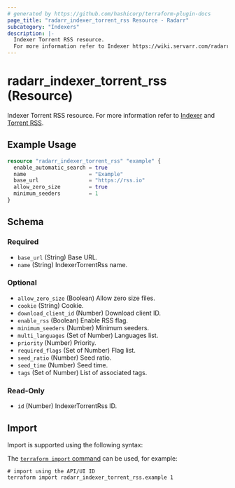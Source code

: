 ```yaml
---
# generated by https://github.com/hashicorp/terraform-plugin-docs
page_title: "radarr_indexer_torrent_rss Resource - Radarr"
subcategory: "Indexers"
description: |-
  Indexer Torrent RSS resource.
  For more information refer to Indexer https://wiki.servarr.com/radarr/settings#indexers and Torrent RSS https://wiki.servarr.com/radarr/supported#torrentrssindexer.
---
```


# radarr_indexer_torrent_rss (Resource)

<!-- subcategory:Indexers -->
Indexer Torrent RSS resource.
For more information refer to [Indexer](https://wiki.servarr.com/radarr/settings#indexers) and [Torrent RSS](https://wiki.servarr.com/radarr/supported#torrentrssindexer).

## Example Usage

```terraform
resource "radarr_indexer_torrent_rss" "example" {
  enable_automatic_search = true
  name                    = "Example"
  base_url                = "https://rss.io"
  allow_zero_size         = true
  minimum_seeders         = 1
}
```

<!-- schema generated by tfplugindocs -->
## Schema

### Required

- `base_url` (String) Base URL.
- `name` (String) IndexerTorrentRss name.

### Optional

- `allow_zero_size` (Boolean) Allow zero size files.
- `cookie` (String) Cookie.
- `download_client_id` (Number) Download client ID.
- `enable_rss` (Boolean) Enable RSS flag.
- `minimum_seeders` (Number) Minimum seeders.
- `multi_languages` (Set of Number) Languages list.
- `priority` (Number) Priority.
- `required_flags` (Set of Number) Flag list.
- `seed_ratio` (Number) Seed ratio.
- `seed_time` (Number) Seed time.
- `tags` (Set of Number) List of associated tags.

### Read-Only

- `id` (Number) IndexerTorrentRss ID.

## Import

Import is supported using the following syntax:

The [`terraform import` command](https://developer.hashicorp.com/terraform/cli/commands/import) can be used, for example:

```shell
# import using the API/UI ID
terraform import radarr_indexer_torrent_rss.example 1
```
